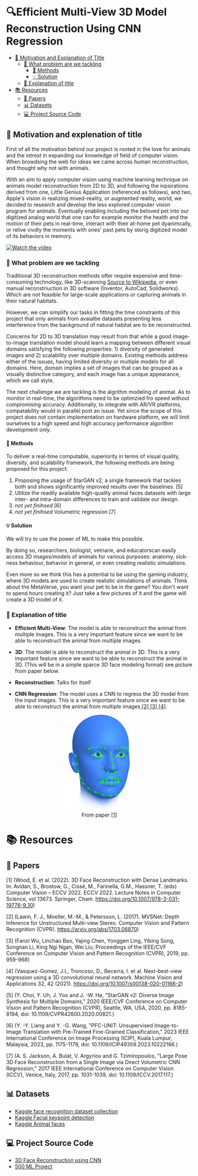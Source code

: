 # 🔍Efficient Multi-View 3D Model Reconstruction Using CNN Regression

<!--TOC-->

* [🚀 Motivation and Explanation of Title](#🚀-motivation-and-explanation-of-title)
    * [🤔 What problem are we tackling](#🤔-what-problem-are-we-tackling)
        * [🧮 Methods](#🧮-methods)
        * [💡 Solution](#💡-solution)
    * [🧐 Explanation of title](#🧐-explanation-of-title)
* [📚 Resources](#📚-resources)
    * [📑 Papers](#📑-papers)
    * [📊 Datasets](#📊-datasets)
    * [💻 Project Source Code](#💻-project-source-code)


## 🚀 Motivation and explenation of title

First of all the motivation behind our project is rooted in the love for animals and the intrest in expanding our knowledge of field of computer vision. When browdsing the web for ideas we came across human reconstruction, and thought why not with animals.

With an aim to apply computer vision using machine learning technique on animals model reconstruction from 2D to 3D, and following the inpsirations derived from one, Little Genius Application (referenced as follows), and two, Apple's vision in realizing mixed-reality, or augmented reality, world, we decided to research and develop the less explored computer vision program for animals. Eventually enabling including the beloved pet into our digitized analog world that one can for example monitor the health and the motion of their pets in real-time, interact with their at-home pet dyanimcally, or relive vivdly the moments with ones' past pets by storig digitized model of its behaviors in memory.

<!-- add the large files -->
[![Watch the video](https://img.youtube.com/vi/7wLLgFCjW7I/maxresdefault.jpg)](https://youtu.be/7wLLgFCjW7I)

### 🤔 What problem are we tackling

Traditional 3D reconstruction methods ofter require expensive and time-consuming technology, like 3D-scanning <a href="https://en.wikipedia.org/wiki/3D_scanning">Source to Wikipedia</a>, or even manual reconstriuction in 3D software (Inventor, AutoCad, Solidworks).
Which are not feasible for large-scale applications or capturing animals in their natural habitats.

However, we can simplify our tasks in fitting the time constraints of this project that only animals from avaialbe datasets presenting less interference from the background of natural habitat are to be reconstructed.

Concerns for 2D to 3D translation may result from that while a good image-to-image translation model should learn a mapping between different visual domains satisfying the following properties: 
    1) diversity of generated images and 
    2) scalability over multiple domains. 
Existing methods address either of the issues, having limited diversity or multiple models for all domains. Here, domain implies a set of images that can be grouped as a visually distinctive category, and each image has a unique appearance, which we call style.

The next challenge we are tackling is the algrithm modeling of animal. As to monitor in real-time, the algorithms need to be optimzied fro speed without compromising accuracy. Additionally, to integrate with AR/VR platforms, compatability would in parallel post an issue. Yet since the scope of this project does not contain implementation on hardware platform, we will limit ourselves to a high speed and high accuracy performance algorithm development only.


#### 🧮 Methods
To deliver a real-time computable, superiority in terms of visual quality, diversity, and scalability framework, the following methods are being proposed for this project:
1) Proposing the usage of StarGAN v2, a single framework that tackles both and shows significantly improved results over the baselines.  [5]
2) Utilize the readily available high-quality animal faces datasets with large inter- and intra-domain differences to train and validate our design.
3) _not yet finihsed_  [6]
4) _not yet finihsed_ Volumetric regression [7]

#### 💡 Solution

We will try to use the power of ML to make this possible.

By doing so, researchers, biologist, vetnarie, and educatorscan easily access 3D images/models of animals for various purposes: anatomy, sick-ness behaviour, behavior in general, or even creating realistic simulations.

Even more so we think this has a potential to be using the gaming industry, where 3D models are used to create realistic simulations of animals. Think about the MetaVerse, you want your pet to be in the game?  You don't want to spend hours creating it? Just take a few pictures of it and the game will create a 3D model of it.


### 🧐 Explanation of title

 - **Efficient Multi-View**: The model is able to reconstruct the animal from multiple images. This is a very important feature since we want to be able to reconstruct the animal from multiple images.
 - **3D**: The model is able to reconstruct the animal in 3D. This is a very important feature since we want to be able to reconstruct the animal in 3D. (This will be in a simple sparce 3D face modeling format) see picture from paper below.
 - **Reconstruction**: Talks for itself

- **CNN Regression**: The model uses a CNN to regress the 3D model from the input images. This is a very important feature since we want to be able to reconstruct the animal from multiple images<a href="#paper2"> [2]</a><a href="#paper3"> [3]</a><a href="#paper4"> [4]</a>.

<p align="center">
    <img src="sparse_3D_recon.jpeg" alt="3D face model">
    <br>
    From paper <a href="#paper1"> [1]</a>
</p>

# 📚 Resources

## 📑 Papers

<a name="paper1"></a>
[1] (Wood, E. et al. (2022). 3D Face Reconstruction with Dense Landmarks. In: Avidan, S., Brostow, G., Cissé, M., Farinella, G.M., Hassner, T. (eds) Computer Vision – ECCV 2022. ECCV 2022. Lecture Notes in Computer Science, vol 13673. Springer, Cham. https://doi.org/10.1007/978-3-031-19778-9_10)

<a name="paper2"></a>
[2] (Lawin, F. J., Moeller, M.-M., & Petersson, L. (2017). MVSNet: Depth Inference for Unstructured Multi-view Stereo. Computer Vision and Pattern Recognition (CVPR). https://arxiv.org/abs/1703.06870)

<a name="paper3"></a>
[3] (Fanzi Wu, Linchao Bao, Yajing Chen, Yonggen Ling, Yibing Song, Songnan Li, King Ngi Ngan, Wei Liu; Proceedings of the IEEE/CVF Conference on Computer Vision and Pattern Recognition (CVPR), 2019, pp. 959-968)

<a name="paper4"></a>
[4] (Vasquez-Gomez, J.I., Troncoso, D., Becerra, I. et al. Next-best-view regression using a 3D convolutional neural network. Machine Vision and Applications 32, 42 (2021). https://doi.org/10.1007/s00138-020-01166-2)

<a name="paper5"></a>
[5] (Y. Choi, Y. Uh, J. Yoo and J. -W. Ha, "StarGAN v2: Diverse Image Synthesis for Multiple Domains," 2020 IEEE/CVF Conference on Computer Vision and Pattern Recognition (CVPR), Seattle, WA, USA, 2020, pp. 8185-8194, doi: 10.1109/CVPR42600.2020.00821.)

<a name="paper6"></a>
[6] (Y. -Y. Liang and Y. -G. Wang, "PFC-UNIT: Unsupervised Image-to-Image Translation with Pre-Trained Fine-Grained Classification," 2023 IEEE International Conference on Image Processing (ICIP), Kuala Lumpur, Malaysia, 2023, pp. 1175-1179, doi: 10.1109/ICIP49359.2023.10222166.)

<a name="paper7"></a>
[7] (A. S. Jackson, A. Bulat, V. Argyriou and G. Tzimiropoulos, "Large Pose 3D Face Reconstruction from a Single Image via Direct Volumetric CNN Regression," 2017 IEEE International Conference on Computer Vision (ICCV), Venice, Italy, 2017, pp. 1031-1039, doi: 10.1109/ICCV.2017.117.)

## 📊 Datasets
* [Kaggle face recognition dataset collection](https://www.kaggle.com/datasets?search=fac&tags=13207-Computer+Vision) 
* [Kaggle Facial keypoint detection](https://www.kaggle.com/datasets/nagasai524/facial-keypoint-detection) 
* [Kaggle Animal faces](https://www.kaggle.com/datasets/andrewmvd/animal-faces/data) 

## 💻 Project Source Code
* [3D Face Reconstruction using CNN](https://github.com/AaronJackson/vrn) 
* [500 ML Project](https://github.com/ashishpatel26/500-AI-Machine-learning-Deep-learning-Computer-vision-NLP-Projects-with-code)
